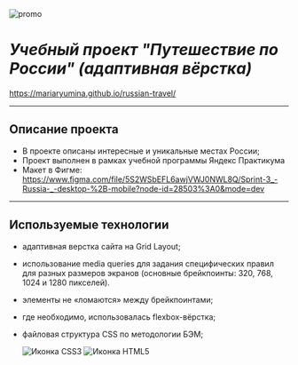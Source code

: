 <div>
  <img src="https://user-images.githubusercontent.com/92729800/204322657-e71f4c18-f418-4fa0-9b73-887cfb69147a.png" alt="promo">
</div>

# *Учебный проект "Путешествие по России" (адаптивная вёрстка)*
https://mariaryumina.github.io/russian-travel/
___

## Описание проекта
* В проекте описаны интересные и уникальные местах России;
* Проект выполнен в рамках учебной программы Яндекс Практикума
* Макет в Фигме: https://www.figma.com/file/5S2WSbEFL6awjVWJ0NWL8Q/Sprint-3_-Russia-_-desktop-%2B-mobile?node-id=28503%3A0&mode=dev

---

## Используемые технологии
* адаптивная верстка сайта на Grid Layout;
* использование media queries для задания специфических правил для разных размеров экранов (основные брейкпоинты: 320, 768, 1024 и 1280 пикселей).
* элементы не «ломаются» между брейкпоинтами;
* где необходимо, использовалась flexbox-вёрстка;
* файловая структура CSS по методологии БЭМ;


  <img src="https://img.shields.io/badge/CSS3-1572B6?style=for-the-badge&logo=css3&logoColor=white" alt="Иконка CSS3">
  <img src="https://img.shields.io/badge/HTML5-E34F26?style=for-the-badge&logo=html5&logoColor=white" alt="Иконка HTML5">
